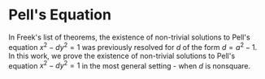 # Pell's Equation
In Freek's list of theorems, the existence of non-trivial solutions to Pell's equation $x^2-dy^2=1$ was previously resolved for $d$ of the form $d = a^2-1$.
In this work, we prove the existence of non-trivial solutions to Pell's equation $x^2-dy^2=1$ in the most general setting - when $d$ is nonsquare.
